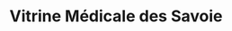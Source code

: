 ---
title: "Vitrine Médicale des Savoie"
url: /chambery/vitrine-medicale-des-savoie/
shop: Sanitätshaus
---